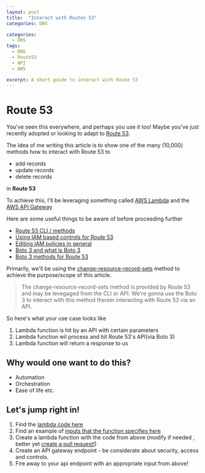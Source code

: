 ```yaml
---
layout: post
title:  "Interact with Routen 53"
categories: DNS

categories:
  - DNS
tags:
  - DNS
  - Route53
  - API
  - AWS

excerpt: A short guide to interact with Route 53
---
```


# Route 53

You've seen this everywhere, and perhaps you use it too! Maybe you've just recently adopted or looking to adapt to [Route 53](https://docs.aws.amazon.com/Route53/latest/DeveloperGuide/Welcome.html).

The idea of me writing this article is to show one of the many (10,000) methods how to interact with Route 53 to 

- add records
- update records
- delete records

in **Route 53**


To achieve this, I'll be leveraging something called [AWS Lambda](https://docs.aws.amazon.com/lambda/latest/dg/welcome.html)
and the [AWS API Gateway](https://docs.aws.amazon.com/apigateway/latest/developerguide/welcome.html)


Here are some useful things to be aware of before proceeding further

- [Route 53 CLI / methods](https://docs.aws.amazon.com/cli/latest/reference/route53/index.html)
- [Using IAM based controls for Route 53](https://docs.aws.amazon.com/Route53/latest/DeveloperGuide/access-control-managing-permissions.html)
- [Editing IAM policies in general](https://docs.aws.amazon.com/IAM/latest/UserGuide/access_policies_manage-edit.html)
- [Boto 3 and what is Boto 3](http://boto3.readthedocs.io/en/latest/index.html)
- [Boto 3 methods for Route 53](http://boto3.readthedocs.io/en/latest/reference/services/route53.html)


Primarily, we'll be using the [change-resource-record-sets](https://docs.aws.amazon.com/cli/latest/reference/route53/change-resource-record-sets.html) method to achieve the purpose/scope of this article.


> The change-resource-record-sets method is provided by Route 53 and may be levegaged from the CLI or API. We're gonna use the Boto 3 to interact with this method therein interacting with Route 53 via an API.



So here's what your use case looks like 
1. Lambda function is hit by an API with certain parameters
2. Lambda function wil process and hit Route 53's API(via Boto 3)
3. Lambda function will return a response to us


## Why would one want to do this?

- Automation
- Orchestration
- Ease of life etc.


## Let's jump right in!

1. Find the [lambda code here](https://github.com/vishalbasra/Route53-things/blob/master/interact/lambda_function.py)
2. Find an example of [inputs that the function specifies here](https://github.com/vishalbasra/Route53-things/blob/master/interact/API-inputs.json)
3. Create a lambda function with the code from above (modify if needed , better yet [create a pull request!](https://help.github.com/articles/creating-a-pull-request/))
3. Create an API gateway endpoint - be considerate about security, access and controls.
4. Fire away to your api endpoint with an appropriate input from above!

